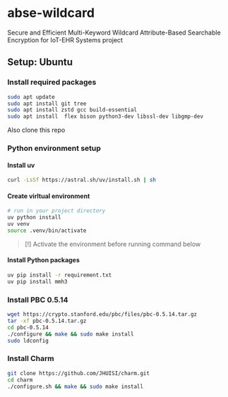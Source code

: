 # abse-wildcard
Secure and Efficient Multi-Keyword Wildcard Attribute-Based Searchable Encryption for IoT-EHR Systems project

## Setup: Ubuntu

### Install required packages

```bash
sudo apt update
sudo apt install git tree
sudo apt install zstd gcc build-essential
sudo apt install  flex bison python3-dev libssl-dev libgmp-dev
```

Also clone this repo

### Python environment setup

#### Install uv

```bash
curl -LsSf https://astral.sh/uv/install.sh | sh
```

#### Create virltual environment

```bash
# run in your project directory
uv python install
uv venv
source .venv/bin/activate
```

> [!] Activate the environment before running command below

#### Install Python packages

```bash
uv pip install -r requirement.txt
uv pip install mmh3
```

### Install PBC 0.5.14

```bash
wget https://crypto.stanford.edu/pbc/files/pbc-0.5.14.tar.gz
tar -xf pbc-0.5.14.tar.gz
cd pbc-0.5.14
./configure && make && sudo make install
sudo ldconfig
```

### Install Charm

```bash
git clone https://github.com/JHUISI/charm.git
cd charm
./configure.sh && make && sudo make install
```
